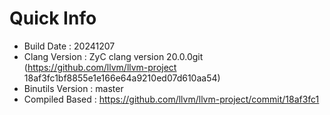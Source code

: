 # Quick Info
* Build Date : 20241207
* Clang Version : ZyC clang version 20.0.0git (https://github.com/llvm/llvm-project 18af3fc1bf8855e1e166e64a9210ed07d610aa54)
* Binutils Version : master
* Compiled Based : https://github.com/llvm/llvm-project/commit/18af3fc1

